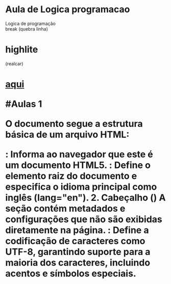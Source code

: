 # Aula de Logica programacao 
Logica de programação 
<br> break  (quebra linha)
<h1> highlite </h1>(realcar) <h1>
<a href="https://www.mozilla.org/">aqui</a>

#Aulas 1


O documento segue a estrutura básica de um arquivo HTML:
<!DOCTYPE html>: Informa ao navegador que este é um documento HTML5.
<html lang="en">: Define o elemento raiz do documento e especifica o idioma principal como inglês (lang="en").
2. Cabeçalho (<head>)
A seção <head> contém metadados e configurações que não são exibidas diretamente na página.
<meta charset="UTF-8">: Define a codificação de caracteres como UTF-8, garantindo suporte para a maioria dos caracteres, incluindo acentos e símbolos especiais.
<title>: Define o título da página, que aparece na aba do navegador. Neste caso, o título é "My First Web Page".
<style>: Contém regras CSS para estilizar a página.

3. Estilo CSS (<style>)
Estilos são aplicados para controlar a aparência da página:
html { font-size: 22px; }:
Define o tamanho da fonte base como 22 pixels para o elemento <html>, afetando todos os textos da página.
body { background-color: #333; color: whitesmoke; }:
background-color: #333;: Define a cor de fundo do corpo da página como um tom escuro (cinza quase preto).
color: whitesmoke;: Define a cor do texto como um branco acinzentado (um tom suave de branco).

4. Corpo do Documento (<body>)
A seção <body> contém o conteúdo visível da página:
<h1>Hello World!</h1>:
Um cabeçalho de nível 1 que exibe o texto "Hello World!" em destaque.
<p>This is my first web page.</p>:
Um parágrafo de texto que exibe "This is my first web page.".


